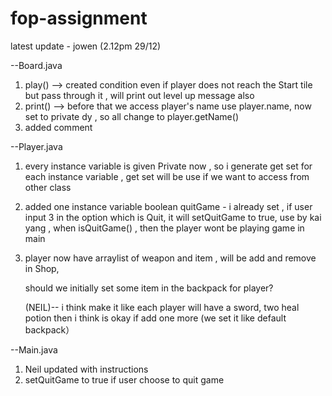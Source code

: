# fop-assignment

latest update - jowen (2.12pm 29/12)

--Board.java

   1. play() --> created condition even if player does not reach the Start tile but pass through it , will print out level up message also
   2. print() --> before that we access player's name use player.name, now set to private dy , so all change to player.getName()
   3. added comment

--Player.java

   1. every instance variable is given Private now , so i generate get set for each instance variable , get set will be use if we want to access from other class
   2. added one instance variable boolean quitGame - i already set , if user input 3 in the option which is Quit, it will setQuitGame to true, 
                                                     use by kai yang , when isQuitGame() , then the player wont be playing game in main
   3. player now have arraylist of weapon and item , will be add and remove in Shop, 
      
      should we initially set some item in the backpack for player?
      
      (NEIL)-- i think make it like each player will have a sword, two heal potion then i think is okay if add one more (we set it like default backpack） 
  
--Main.java

   1. Neil updated with instructions
   2. setQuitGame to true if user choose to quit game
   

    
